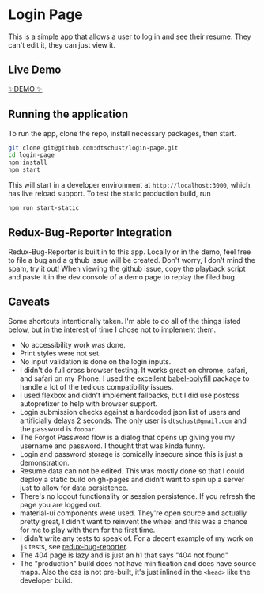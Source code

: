 # Login Page
This is a simple app that allows a user to log in and see their resume. They can't edit it, they can just view it.

## Live Demo
[✨DEMO ✨](https://dtschust.github.io/login-page)
## Running the application
To run the app, clone the repo, install necessary packages, then start.
```sh
git clone git@github.com:dtschust/login-page.git
cd login-page
npm install
npm start
```
This will start in a developer environment at `http://localhost:3000`, which has live reload support. To test the static production build, run
```sh
npm run start-static
```

## Redux-Bug-Reporter Integration
Redux-Bug-Reporter is built in to this app. Locally or in the demo, feel free to file a bug and a github issue will be created. Don't worry, I don't mind the spam, try it out! When viewing the github issue, copy the playback script and paste it in the dev console of a demo page to replay the filed bug.

## Caveats
Some shortcuts intentionally taken. I'm able to do all of the things listed below, but in the interest of time I chose not to implement them.
* No accessibility work was done.
* Print styles were not set.
* No input validation is done on the login inputs.
* I didn't do full cross browser testing. It works great on chrome, safari, and safari on my iPhone. I used the excellent [babel-polyfill](https://babeljs.io/docs/usage/polyfill/) package to handle a lot of the tedious compatibility issues.
* I used flexbox and didn't implement fallbacks, but I did use postcss autoprefixer to help with browser support.
* Login submission checks against a hardcoded json list of users and artificially delays 2 seconds. The only user is `dtschust@gmail.com` and the password is `foobar`.
* The Forgot Password flow is a dialog that opens up giving you my username and password. I thought that was kinda funny.
* Login and password storage is comically insecure since this is just a demonstration.
* Resume data can not be edited. This was mostly done so that I could deploy a static build on gh-pages and didn't want to spin up a server just to allow for data persistence.
* There's no logout functionality or session persistence. If you refresh the page you are logged out.
* material-ui components were used. They're open source and actually pretty great, I didn't want to reinvent the wheel and this was a chance for me to play with them for the first time.
* I didn't write any tests to speak of. For a decent example of my work on `js` tests, see [redux-bug-reporter](https://github.com/dtschust/redux-bug-reporter).
* The 404 page is lazy and is just an h1 that says "404 not found"
* The "production" build does not have minification and does have source maps. Also the css is not pre-built, it's just inlined in the `<head>` like the developer build.
